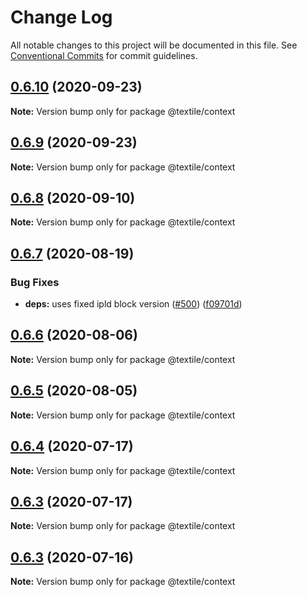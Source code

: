 # Change Log

All notable changes to this project will be documented in this file.
See [Conventional Commits](https://conventionalcommits.org) for commit guidelines.

## [0.6.10](https://github.com/textileio/js-threads/compare/@textile/context@0.6.9...@textile/context@0.6.10) (2020-09-23)

**Note:** Version bump only for package @textile/context





## [0.6.9](https://github.com/textileio/js-threads/compare/@textile/context@0.6.8...@textile/context@0.6.9) (2020-09-23)

**Note:** Version bump only for package @textile/context





## [0.6.8](https://github.com/textileio/js-threads/compare/@textile/context@0.6.7...@textile/context@0.6.8) (2020-09-10)

**Note:** Version bump only for package @textile/context





## [0.6.7](https://github.com/textileio/js-threads/compare/@textile/context@0.6.6...@textile/context@0.6.7) (2020-08-19)


### Bug Fixes

* **deps:** uses fixed ipld block version ([#500](https://github.com/textileio/js-threads/issues/500)) ([f09701d](https://github.com/textileio/js-threads/commit/f09701d473157a8f5dd5c3d8f0668e2bf73cb5e5))





## [0.6.6](https://github.com/textileio/js-threads/compare/@textile/context@0.6.5...@textile/context@0.6.6) (2020-08-06)

**Note:** Version bump only for package @textile/context





## [0.6.5](https://github.com/textileio/js-threads/compare/@textile/context@0.6.4...@textile/context@0.6.5) (2020-08-05)

**Note:** Version bump only for package @textile/context





## [0.6.4](https://github.com/textileio/js-threads/compare/@textile/context@0.6.3...@textile/context@0.6.4) (2020-07-17)

**Note:** Version bump only for package @textile/context





## [0.6.3](https://github.com/textileio/js-threads/compare/@textile/context@0.6.2...@textile/context@0.6.3) (2020-07-17)

**Note:** Version bump only for package @textile/context





## [0.6.3](https://github.com/textileio/js-threads/compare/@textile/context@0.6.2...@textile/context@0.6.3) (2020-07-16)

**Note:** Version bump only for package @textile/context
